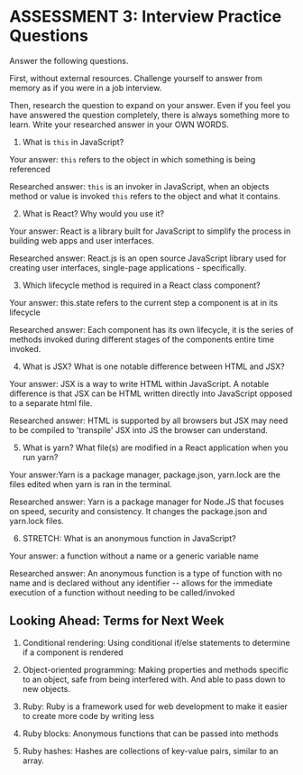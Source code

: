 # ASSESSMENT 3: Interview Practice Questions

Answer the following questions.

First, without external resources. Challenge yourself to answer from memory as if you were in a job interview.

Then, research the question to expand on your answer. Even if you feel you have answered the question completely, there is always something more to learn. Write your researched answer in your OWN WORDS.


1. What is `this` in JavaScript?

  Your answer: `this` refers to the object in which something is being referenced

  Researched answer: `this` is an invoker in JavaScript, when an objects method or value is invoked `this` refers to the object and what it contains. 



2. What is React? Why would you use it?

  Your answer: React is a library built for JavaScript to simplify the process in building web apps and user interfaces. 

  Researched answer: React.js is an open source JavaScript library used for creating user interfaces, single-page applications - specifically. 



3. Which lifecycle method is required in a React class component?

  Your answer: this.state refers to the current step a component is at in its lifecycle

  Researched answer: Each component has its own lifecycle, it is the series of methods invoked during different stages of the components entire time invoked. 



4. What is JSX? What is one notable difference between HTML and JSX?

  Your answer: JSX is a way to write HTML within JavaScript. A notable difference is that JSX can be HTML written directly into JavaScript opposed to a separate html file. 

  Researched answer: HTML is supported by all browsers but JSX may need to be compiled to 'transpile' JSX into JS the browser can understand. 



5. What is yarn? What file(s) are modified in a React application when you run yarn?

  Your answer:Yarn is a package manager, package.json, yarn.lock are the files edited when yarn is ran in the terminal. 

  Researched answer: Yarn is a package manager for Node.JS that focuses on speed, security and consistency. It changes the package.json and yarn.lock files.



6. STRETCH: What is an anonymous function in JavaScript?

  Your answer: a function without a name or a generic variable name 

  Researched answer: An anonymous function is a type of function with no name and is declared without any identifier -- allows for the immediate execution of a function without needing to be called/invoked


## Looking Ahead: Terms for Next Week

1. Conditional rendering: Using conditional if/else statements to determine if a component is rendered 

2. Object-oriented programming: Making properties and methods specific to an object, safe from being interfered with. And able to pass down to new objects.

3. Ruby: Ruby is a framework used for web development to make it easier to create more code by writing less 

4. Ruby blocks: Anonymous functions that can be passed into methods 

5. Ruby hashes: Hashes are collections of key-value pairs, similar to an array.
